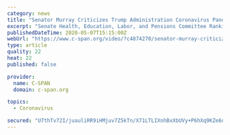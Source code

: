 ```yaml
---
category: news
title: "Senator Murray Criticizes Trump Administration Coronavirus Pandemic Response"
excerpt: "Senate Health, Education, Labor, and Pensions Committee Ranking Member Senator Patty Murray (D-WA) criticizes the Trump administration's handling of the coronavirus pandemic, including the lack"
publishedDateTime: 2020-05-07T15:15:00Z
webUrl: "https://www.c-span.org/video/?c4874270/senator-murray-criticizes-trump-administration-coronavirus-pandemic-response"
type: article
quality: 22
heat: 22
published: false

provider:
  name: C-SPAN
  domain: c-span.org

topics:
  - Coronavirus

secured: "U7thTv72I/juauliRR9iHMjuv7Z5kTn/X71LTLIXnhBxXbUVy+P6hXq9KZe6njq2MEVOA7I8kpAMqEDgjftEJRSlNnuhC1Xb4060Uuz7zhU9Jt/DJTmCHpDbl+apPUCSGUwN7vb0S0eSPEKMx0Qia8s37zx2ykiYHLeQtkdyA5kbFWyRoDIRLXxGUUIJn8+oHlUVV5YXDrKuoa914j18tXAbvbVuwmU1wZHNfBjYGw/iPIBdJIkJAEy1ngJ5OjNTsDUMJyaj1x+abodPaPwCQYtL/J7zZebYuETjgHjJMagTh3S9FmBbLQ4QSFueUzov4ws2+V/9g0UybG28zUkjw7V94jU7QxUJXuTMpEZ/rs4RxgYJc1qtgTyZiPMh2cOiMC3H5E7DQFopEVUUo2lup6cN7B9oygq0pL8aWmclaoWSYyBwU7Arq/vIeoGxNqhuKFDypDJrfmJJooM/6d5KZzfSuz7Hk2pehmAgmP0EOkg=;dbukUojmVbsrUq73wAQ7iQ=="
---
```


